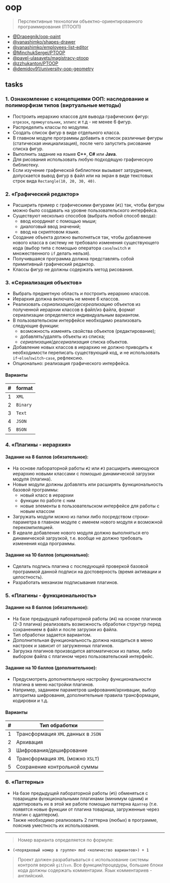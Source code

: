 # oop

> Перспективные технологии объектно-ориентированного программирования (ПТООП)

- [@Drapegnik/oop-paint](https://github.com/Drapegnik/oop-paint)
- [@vanashimko/shapes-drawer](https://github.com/vanashimko/shapes-drawer)
- [@vanashimko/employees-list-editor](https://github.com/vanashimko/employees-list-editor)
- [@MinchukSergei/PTOOP](https://github.com/MinchukSergei/PTOOP)
- [@pavel-ulasavets/magistracy-ptoop](https://github.com/pavel-ulasavets/magistracy-ptoop)
- [@zzhukanton/PTOOP](https://github.com/zzhukanton/PTOOP)
- [@demidov91/university-oop-geometry](https://github.com/demidov91/university-oop-geometry)

## tasks

### 1. Ознакомление с концепциями ООП: наследование и полиморфизм типов (виртуальные методы)

- Построить иерархию классов для вывода графических фигур: `отрезок`, `прямоугольник`, `эллипс` и т.д - не менее 6 фигур.
- Распределить классы по модулям.
- Создать список фигур в виде отдельного класса.
- В главном модуле программы добавить в список различные фигуры (статическая инициализация), после чего запустить рисование списка фигур.
- Выполнить задание на языке **C++**, **C#** или **Java**.
- Для рисования использовать любую подходящую графическую библиотеку.
- Если изучение графической библиотеки вызывает затруднение, допускается вывод фигур в файл или на экран в виде текстовых строк вида `Rectangle(10, 20, 30, 40)`.

### 2. «Графический редактор»

- Расширить пример с графическими фигурами (`#1`) так, чтобы фигуры можно было создавать на уровне пользовательского интерфейса.
- Существуют несколько способов (выбрать любой способ ввода):
  - ввод координат с помощью мыши;
  - диалоговый ввод значений;
  - ввод на скриптовом языке.
- Создание объекта должно выполняться так, чтобы добавление нового класса в систему не требовало изменения существующего кода (выбор типа с помощью оператора `case`/`switch` и множественного `if` делать нельзя).
- Получившаяся программа должна представлять собой примитивный графический редактор.
- Классы фигур не должны содержать метод рисования.

### 3. «Сериализация объектов»

- Выбрать предметную область и построить иерархию классов.
- Иерархия должна включать не менее 6 классов.
- Реализовать _сериализацию_/_десереализацию_ объектов из полученной иерархии классов в файл/из файла, формат сериализации определяется индивидуальным вариантом.
- В пользовательском интерфейсе необходимо реализовать следующие функции:
  - возможность изменять свойства объектов (редактирование);
  - добавлять/удалять объекты из списка;
  - _сериализация_/_десериализация_ списка объектов.
- Добавление новых классов в иерархию не должно приводить к необходимости переписать существующий код, и не использовать `if`-`else`/`switch`-`case`, рефлексию.
- Опционально: реализация графического интерфейса.

#### Варианты

| #   | format   |
| --- | -------- |
| 1   | `XML`    |
| 2   | `Binary` |
| 3   | `Text`   |
| 4   | `JSON`   |
| 5   | `BSON`   |

### 4. «Плагины - иерархия»

#### Задание на 8 баллов (обязательное):

- На основе лабораторной работы `#2` или `#3` расширить имеющуюся иерархию новыми классами с помощью динамической загрузки модуля (плагина).
- Новые модули должны добавлять или расширять функциональность базовой программы:
  - новый класс в иерархии
  - функции по работе с ним
  - новые элементы в пользовательском интерфейсе для работы с новым классом
- Загружать модули можно из папки либо посредством строки-параметра в главном модуле с именем нового модуля и возможной перекомпиляцией.
- В идеале добавление нового модуля должно выполняться его динамической загрузкой, т.е. вообще не должно требовать изменения кода программы.

#### Задание на 10 баллов (опционально):

- Сделать подпись плагина с последующей проверкой базовой программой данной подписи на достоверность (время активации и целостность).
- Разработать механизм подписывания плагинов.

### 5. «Плагины - функциональность»

#### Задание на 8 баллов (обязательное):

- На базе предыдущей лабораторной работы (`#4`) на основе плагинов (2-3 плагина) реализовать возможность обработки структур перед сохранением в файл и после загрузки из файла.
- Тип обработки задается вариантом.
- Дополнительная функциональность должна находиться в меню настроек и зависит от загруженных плагинов.
- Загрузка плагинов производится автоматически из папки, либо выбором файла с плагином через пользовательский интерфейс.

#### Задание на 10 баллов (дополнительное):

- Предусмотреть дополнительную настройку функциональности плагина в меню настройки плагинов.
- Например, заданием параметров шифрования/архивации, выбор алгоритма шифрования, дополнительные правила трансформации, кодировки и т.д.

#### Варианты

| #   | Тип обработки                       |
| --- | ----------------------------------- |
| 1   | Трансформация `XML` данных в `JSON` |
| 2   | Архивация                           |
| 3   | Шифрования/дешифрование             |
| 4   | Трансформация `XML` (можно `XSLT`)  |
| 5   | Сохранение контрольной суммы        |

### 6. «Паттерны»

- На базе предыдущей лабораторной работы (`#5`) обменяться с товарищем функциональными плагинами (минимум одним) и адаптировать их в этой же работе помощью паттерна `Адаптер` (т.е. появятся новые функции от плагина товарища, загруженные через плагин с адаптером).
- Также необходимо реализовать 2 паттерна (любых) в программе, пояснив уместность их использования.

---

> Номер варианта определяется по формуле:

- `(<порядковый номер в группе> mod <количество вариантов>) + 1`

> Проект должен разрабатываться с использование системы контроля версий `git`/`svn`. Все функции/процедуры, большие блоки кода должны содержать комментарии. Язык комментариев - английский.
